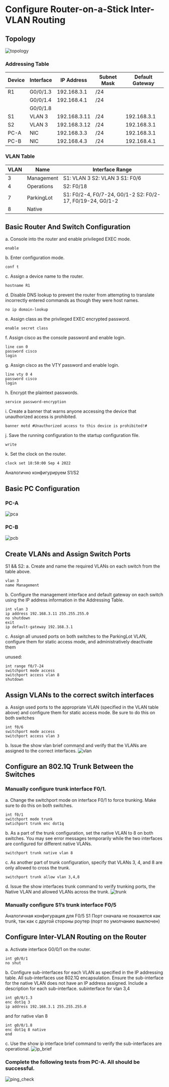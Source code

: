 # Configure Router-on-a-Stick Inter-VLAN Routing
## Topology
![topology](https://github.com/viktorkomarov/net/blob/main/roas/topology)

### Addressing Table

| Device | Interface | IP Address   | Subnet Mask | Default Gateway |
|--------|-----------|--------------|-------------|-----------------|
| R1     | G0/0/1.3  | 192.168.3.1  | /24         |                 |
|        | G0/0/1.4  | 192.168.4.1  | /24         |                 |
|        | G0/0/1.8  |              |             |                 |
| S1     | VLAN 3    | 192.168.3.11 | /24         | 192.168.3.1     |
| S2     | VLAN 3    | 192.168.3.12 | /24         | 192.168.3.1     |
| PC-A   | NIC       | 192.168.3.3  | /24         | 192.168.3.1     |
| PC-B   | NIC       | 192.168.4.3  | /24         | 192.168.4.1     |

### VLAN Table

| VLAN | Name       | Interface Range                                            |
|------|------------|------------------------------------------------------------|
| 3    | Management | S1: VLAN 3 S2: VLAN 3 S1: F0/6                             |
| 4    | Operations | S2: F0/18                                                  |
| 7    | ParkingLot | S1: F0/2-4, F0/7-24, G0/1-2  S2: F0/2-17, F0/19-24, G0/1-2 |
| 8    | Native     |                                                            |

## Basic Router And Switch Configuration

a. Console into the router and enable privileged EXEC mode.
```console
enable
```
b. Enter configuration mode.
```console
conf t
```
c. Assign a device name to the router.
```console
hostname R1
```
d. Disable DNS lookup to prevent the router from attempting to translate incorrectly entered commands as though they were host names.
```console
no ip domain-lookup
```
e. Assign class as the privileged EXEC encrypted password.
```console
enable secret class
```
f. Assign cisco as the console password and enable login.
```console
line con 0
password cisco
login
```
g. Assign cisco as the VTY password and enable login.
```console
line vty 0 4
password cisco
login
```
h. Encrypt the plaintext passwords.
```console
service password-encryption
```
i. Create a banner that warns anyone accessing the device that unauthorized access is prohibited.
```console
banner motd #Unauthorized access to this device is prohibited!#
```
j. Save the running configuration to the startup configuration file.
```console
write
```
k. Set the clock on the router.
```console
clock set 18:50:00 Sep 4 2022
```
Аналогично конфигурируем S1/S2 

## Basic PC Configuration
### PC-A
![pca](https://github.com/viktorkomarov/net/blob/main/roas/pca)
### PC-B
![pcb](https://github.com/viktorkomarov/net/blob/main/roas/pcb)

## Create VLANs and Assign Switch Ports
S1 && S2:
a. Create and name the required VLANs on each switch from the table above.
```console
vlan 3
name Management
```
b. Configure the management interface and default gateway on each switch using the IP address information in the Addressing Table. 
```console
int vlan 3
ip address 192.168.3.11 255.255.255.0
no shutdown
exit
ip default-gateway 192.168.3.1
```
c. Assign all unused ports on both switches to the ParkingLot VLAN, configure them for static access mode, and administratively deactivate them

unused:
```console
int range f0/7-24
switchport mode access
switchport access vlan 8
shutdown
```

## Assign VLANs to the correct switch interfaces
a. Assign used ports to the appropriate VLAN (specified in the VLAN table above) and configure them for static access mode. Be sure to do this on both switches
```console
int f0/6
switchport mode access
switchport access vlan 3
```
b. Issue the show vlan brief command and verify that the VLANs are assigned to the correct interfaces.
![vlan](https://github.com/viktorkomarov/net/blob/main/roas/vlan_brief)

## Configure an 802.1Q Trunk Between the Switches
### Manually configure trunk interface F0/1.
a. Change the switchport mode on interface F0/1 to force trunking. Make sure to do this on both switches.
```console
int f0/1
switchport mode trunk
swtichport trunk enc dot1q
```
b. As a part of the trunk configuration, set the native VLAN to 8 on both switches. You may see error messages temporarily while the two interfaces are configured for different native VLANs.
```console
switchport trunk native vlan 8
```
c. As another part of trunk configuration, specify that VLANs 3, 4, and 8 are only allowed to cross the trunk.
```console
switchport trunk allow vlan 3,4,8
```
d. Issue the show interfaces trunk command to verify trunking ports, the Native VLAN and allowed VLANs across the trunk.
![trunk](https://github.com/viktorkomarov/net/blob/main/roas/trunk)

### Manually configure S1’s trunk interface F0/5

Аналогичная конфигурация для F0/5 S1
Порт сначала не покажется как trunk, так как с другой стороны роутер (порт по умолчанию выключен)

## Configure Inter-VLAN Routing on the Router
a. Activate interface G0/0/1 on the router.
```console
int g0/0/1
no shut
```
b. Configure sub-interfaces for each VLAN as specified in the IP addressing table. All sub-interfaces use 802.1Q encapsulation. Ensure the sub-interface for the native VLAN does not have an IP address assigned. Include a description for each sub-interface.
subinterface for vlan 3,4
```console
int g0/0/1.3
enc dot1q 3
ip address 192.168.3.1 255.255.255.0
```
and for native vlan 8
```console
int g0/0/1.8
enc dot1q 8 native
end
```

c. Use the show ip interface brief command to verify the sub-interfaces are operational.
![ip_brief](https://github.com/viktorkomarov/net/blob/main/roas/ip_brief)

### Complete the following tests from PC-A. All should be successful.
![ping_check](https://github.com/viktorkomarov/net/blob/main/roas/ping_check)